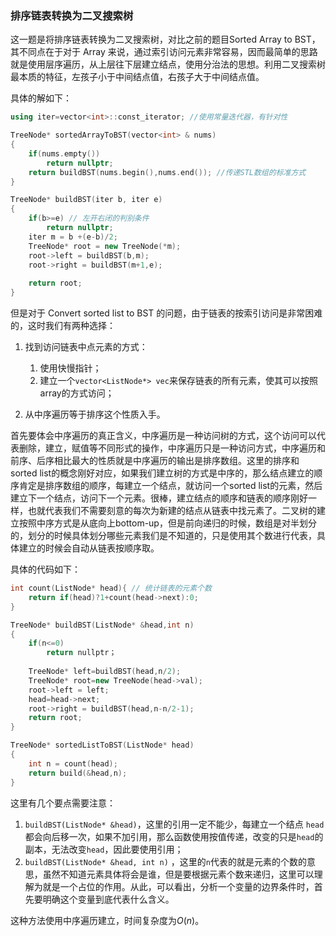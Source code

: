 ### 排序链表转换为二叉搜索树

这一题是将排序链表转换为二叉搜索树，对比之前的题目Sorted Array to BST，其不同点在于对于 Array 来说，通过索引访问元素非常容易，因而最简单的思路就是使用层序遍历，从上层往下层建立结点，使用分治法的思想。利用二叉搜索树最本质的特征，左孩子小于中间结点值，右孩子大于中间结点值。

具体的解如下：

```c++
using iter=vector<int>::const_iterator; //使用常量迭代器，有针对性

TreeNode* sortedArrayToBST(vector<int> & nums)
{
    if(nums.empty())
        return nullptr;
    return buildBST(nums.begin(),nums.end()); //传递STL数组的标准方式
}

TreeNode* buildBST(iter b, iter e)
{
    if(b>=e) // 左开右闭的判别条件
        return nullptr;
    iter m = b +(e-b)/2;
    TreeNode* root = new TreeNode(*m);
    root->left = buildBST(b,m);
    root->right = buildBST(m+1,e);
    
    return root;
}
```

但是对于 Convert sorted list to BST 的问题，由于链表的按索引访问是非常困难的，这时我们有两种选择：

1. 找到访问链表中点元素的方式：
   1. 使用快慢指针；
   2. 建立一个`vector<ListNode*> vec`来保存链表的所有元素，使其可以按照array的方式访问；

2. 从中序遍历等于排序这个性质入手。

首先要体会中序遍历的真正含义，中序遍历是一种访问树的方式，这个访问可以代表删除，建立，赋值等不同形式的操作，中序遍历只是一种访问方式，中序遍历和前序、后序相比最大的性质就是中序遍历的输出是排序数组。这里的排序和sorted list的概念刚好对应，如果我们建立树的方式是中序的，那么结点建立的顺序肯定是排序数组的顺序，每建立一个结点，就访问一个sorted list的元素，然后建立下一个结点，访问下一个元素。很棒，建立结点的顺序和链表的顺序刚好一样，也就代表我们不需要刻意的每次为新建的结点从链表中找元素了。二叉树的建立按照中序方式是从底向上bottom-up，但是前向递归的时候，数组是对半划分的，划分的时候具体划分哪些元素我们是不知道的，只是使用其个数进行代表，具体建立的时候会自动从链表按顺序取。

具体的代码如下：

```c++
int count(ListNode* head){ // 统计链表的元素个数
    return if(head)?1+count(head->next):0;
}

TreeNode* buildBST(ListNode* &head,int n)
{
    if(n<=0)
        return nullptr；
        
    TreeNode* left=buildBST(head,n/2);
    TreeNode* root=new TreeNode(head->val);
    root->left = left;
    head=head->next;
    root->right = buildBST(head,n-n/2-1);
    return root;
}

TreeNode* sortedListToBST(ListNode* head)
{
    int n = count(head);
    return build(&head,n);
}
```

这里有几个要点需要注意：

1. `buildBST(ListNode* &head)`，这里的引用一定不能少，每建立一个结点 `head`都会向后移一次，如果不加引用，那么函数使用按值传递，改变的只是`head`的副本，无法改变`head`，因此要使用引用；
2. `buildBST(ListNode* &head, int n)` ，这里的`n`代表的就是元素的个数的意思，虽然不知道元素具体将会是谁，但是要根据元素个数来递归，这里可以理解为就是一个占位的作用。从此，可以看出，分析一个变量的边界条件时，首先要明确这个变量到底代表什么含义。

这种方法使用中序遍历建立，时间复杂度为$O(n)$。

